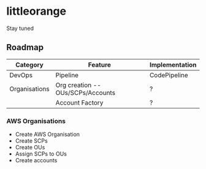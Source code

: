# littleorange
Stay tuned

## Roadmap

| Category      | Feature                           | Implementation |
| ------------- | --------------------------------- | -------------- |
| DevOps        | Pipeline                          | CodePipeline   |
| Organisations | Org creation -- OUs/SCPs/Accounts | ?              |
|               | Account Factory                   | ?              |


### AWS Organisations

- Create AWS Organisation
- Create SCPs
- Create OUs
- Assign SCPs to OUs
- Create accounts
